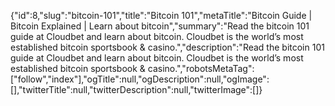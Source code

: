 {"id":8,"slug":"bitcoin-101","title":"Bitcoin 101","metaTitle":"Bitcoin Guide | Bitcoin Explained | Learn about bitcoin","summary":"Read the bitcoin 101 guide at Cloudbet and learn about bitcoin. Cloudbet is the world’s most established bitcoin sportsbook & casino.","description":"Read the bitcoin 101 guide at Cloudbet and learn about bitcoin. Cloudbet is the world’s most established bitcoin sportsbook & casino.","robotsMetaTag":["follow","index"],"ogTitle":null,"ogDescription":null,"ogImage":[],"twitterTitle":null,"twitterDescription":null,"twitterImage":[]}
